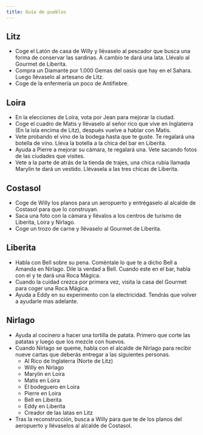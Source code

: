 ```yaml
---
title: Guía de pueblos
---
```


## Litz
- Coge el Latón de casa de Willy y llévaselo al pescador que busca una forma de conservar las sardinas. A cambio te dará una lata. Llévalo al Gourmet de Liberita.
- Compra un Diamante por 1.000 Gemas del oasis que hay en el Sahara. Luego llévaselo al artesano de Litz.
- Coge de la enfermería un poco de Antifiebre.

## Loira
- En la elecciones de Loira, vota por Jean para mejorar la ciudad.
- Coge el cuadro de Matis y llévaselo al señor rico que vive en Inglaterra (En la isla encima de Litz), después vuelve a hablar con Matis.
- Vete probando el vino de la bodega hasta que te guste. Te regalará una botella de vino. Lleva la botella a la chica del bar en Liberita.
- Ayuda a Pierre a mejorar su cámara, te regalará una. Vete sacando fotos de las ciudades que visites.
- Vete a la parte de atrás de la tienda de trajes, una chica rubia llamada Marylin te dará un vestido. Llévasela a las tres chicas de Liberita.

## Costasol
- Coge de Willy los planos para un aeropuerto y entrégaselo al alcalde de Costasol para que lo construyan.
- Saca una foto con la cámara y llévalos a  los centros de turismo de Liberita, Loira y Nirlago.
- Coge un trozo de carne y llévaselo al Gourmet de Liberita.

## Liberita
- Habla con Bell sobre su pena. Coméntale lo que te a dicho Bell a Amanda en Nirlago. Dile la verdad a Bell. Cuando este en el bar, habla con el y te dará una Roca Mágica.
- Cuando la cuidad crezca por primera vez, visita la casa del Gourmet para coger una Roca Mágica.
- Ayuda a Eddy en su experimento con la electricidad. Tendrás que volver a ayudarle mas adelante.

## Nirlago
- Ayuda al cocinero a hacer una tortilla de patata. Primero que corte las patatas y luego que los mezcle con huevos.
- Cuando Nirlago se queme, habla con el alcalde de Nirlago para recibir nueve cartas que deberás entregar a las siguientes personas.
  - Al Rico de Inglaterra (Norte de Litz)
  - Willy en Nirlago
  - Marylin en Loira
  - Matis en Loira
  - El bodeguero en Loira
  - Pierre en Loira
  - Bell en Liberita
  - Eddy en Liberita
  - Creador de las latas en Litz
- Tras la reconstrucción, busca a Willy para que te de los planos del aeropuerto y llévaselos al alcalde de Costasol.
